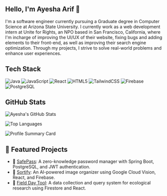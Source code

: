 ## Hello, I'm Ayesha Arif 👋

I'm a software engineer currently pursuing a Graduate degree in Computer Science at Arizona State University. I currently work as a web development intern at Unite for Rights, an NPO based in San Francisco, California, where I'm incharge of improving the UI/UX of their website, fixing bugs and adding elements to their front-end, as well as improving their search engine optimization. Through my projects, I strive to solve real-world problems and enhance user experiences.

## Tech Stack

![Java](https://img.shields.io/badge/java-%23ED8B00.svg?style=for-the-badge&logo=openjdk&logoColor=white) ![JavaScript](https://img.shields.io/badge/javascript-%23F7DF1E.svg?style=for-the-badge&logo=javascript&logoColor=black) ![React](https://img.shields.io/badge/react-%2320232a.svg?style=for-the-badge&logo=react&logoColor=%2361DAFB) ![HTML5](https://img.shields.io/badge/html5-%23E34F26.svg?style=for-the-badge&logo=html5&logoColor=white) ![TailwindCSS](https://img.shields.io/badge/tailwindcss-%2338B2AC.svg?style=for-the-badge&logo=tailwind-css&logoColor=white) ![Firebase](https://img.shields.io/badge/firebase-%23039BE5.svg?style=for-the-badge&logo=firebase) ![PostgreSQL](https://img.shields.io/badge/postgresql-%23316192.svg?style=for-the-badge&logo=postgresql&logoColor=white) 


## GitHub Stats

![Ayesha's GitHub Stats](https://github-readme-stats.vercel.app/api?username=ayeshaArif6&show_icons=true&theme=github_dark&count_private=true)

![Top Languages](https://github-readme-stats.vercel.app/api/top-langs/?username=ayeshaArif6&layout=compact&theme=github_dark)

![Profile Summary Card](https://github-profile-summary-cards.vercel.app/api/cards/profile-details?username=ayeshaArif6&theme=github_dark)

## 🚀 Featured Projects

- 🧠 [SafePass](https://github.com/ayeshaArif6/safepass): A zero-knowledge password manager with Spring Boot, PostgreSQL, and JWT authentication.
- 📸 [Sortify](https://github.com/ayeshaArif6/sortify): An AI-powered image organizer using Google Cloud Vision, React, and Firebase.
- 🌿 [Field Day Tool](https://github.com/ayeshaArif6/fieldday): A data collection and query system for ecological research using Firestore and React.

<!--
**ayeshaArif6/ayeshaArif6** is a ✨ _special_ ✨ repository because its `README.md` (this file) appears on your GitHub profile.


Here are some ideas to get you started:

- 🔭 I’m currently working on ...
- 🌱 I’m currently learning ...
- 👯 I’m looking to collaborate on ...
- 🤔 I’m looking for help with ...
- 💬 Ask me about ...
- 📫 How to reach me: ...
- 😄 Pronouns: ...
- ⚡ Fun fact: ...
-->
